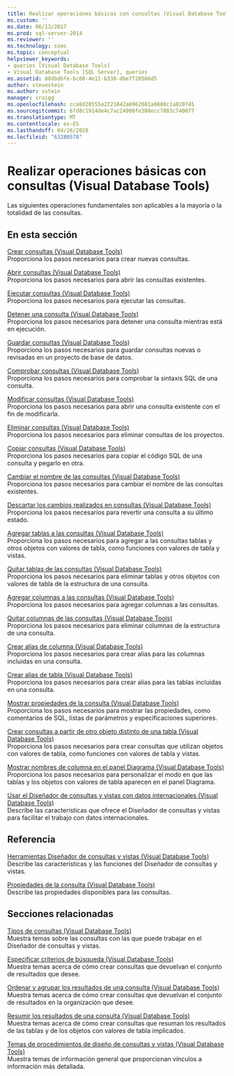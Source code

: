 ```yaml
---
title: Realizar operaciones básicas con consultas (Visual Database Tools) | Microsoft Docs
ms.custom: ''
ms.date: 06/13/2017
ms.prod: sql-server-2014
ms.reviewer: ''
ms.technology: ssms
ms.topic: conceptual
helpviewer_keywords:
- queries [Visual Database Tools]
- Visual Database Tools [SQL Server], queries
ms.assetid: 88dbdbfe-bc60-4e11-b338-dbe7f26566d5
author: stevestein
ms.author: sstein
manager: craigg
ms.openlocfilehash: cca8d20555a2221842a6962081a0880c1a820745
ms.sourcegitcommit: 6fd8c1914de4c7ac24900fe388ecc7883c740077
ms.translationtype: MT
ms.contentlocale: es-ES
ms.lasthandoff: 04/26/2020
ms.locfileid: "63280578"
---
```

# <a name="perform-basic-operations-with-queries-visual-database-tools"></a>Realizar operaciones básicas con consultas (Visual Database Tools)
  Las siguientes operaciones fundamentales son aplicables a la mayoría o la totalidad de las consultas.  
  
## <a name="in-this-section"></a>En esta sección  
 [Crear consultas &#40;Visual Database Tools&#41;](visual-database-tools.md)  
 Proporciona los pasos necesarios para crear nuevas consultas.  
  
 [Abrir consultas &#40;Visual Database Tools&#41;](open-queries-visual-database-tools.md)  
 Proporciona los pasos necesarios para abrir las consultas existentes.  
  
 [Ejecutar consultas &#40;Visual Database Tools&#41;](run-queries-visual-database-tools.md)  
 Proporciona los pasos necesarios para ejecutar las consultas.  
  
 [Detener una consulta &#40;Visual Database Tools&#41;](stop-a-query-visual-database-tools.md)  
 Proporciona los pasos necesarios para detener una consulta mientras está en ejecución.  
  
 [Guardar consultas &#40;Visual Database Tools&#41;](save-queries-visual-database-tools.md)  
 Proporciona los pasos necesarios para guardar consultas nuevas o revisadas en un proyecto de base de datos.  
  
 [Comprobar consultas &#40;Visual Database Tools&#41;](verify-queries-visual-database-tools.md)  
 Proporciona los pasos necesarios para comprobar la sintaxis SQL de una consulta.  
  
 [Modificar consultas &#40;Visual Database Tools&#41;](modify-queries-visual-database-tools.md)  
 Proporciona los pasos necesarios para abrir una consulta existente con el fin de modificarla.  
  
 [Eliminar consultas &#40;Visual Database Tools&#41;](delete-queries-visual-database-tools.md)  
 Proporciona los pasos necesarios para eliminar consultas de los proyectos.  
  
 [Copiar consultas &#40;Visual Database Tools&#41;](copy-queries-visual-database-tools.md)  
 Proporciona los pasos necesarios para copiar el código SQL de una consulta y pegarlo en otra.  
  
 [Cambiar el nombre de las consultas &#40;Visual Database Tools&#41;](rename-queries-visual-database-tools.md)  
 Proporciona los pasos necesarios para cambiar el nombre de las consultas existentes.  
  
 [Descartar los cambios realizados en consultas &#40;Visual Database Tools&#41;](discard-changes-made-to-queries-visual-database-tools.md)  
 Proporciona los pasos necesarios para revertir una consulta a su último estado.  
  
 [Agregar tablas a las consultas &#40;Visual Database Tools&#41;](add-tables-to-queries-visual-database-tools.md)  
 Proporciona los pasos necesarios para agregar a las consultas tablas y otros objetos con valores de tabla, como funciones con valores de tabla y vistas.  
  
 [Quitar tablas de las consultas &#40;Visual Database Tools&#41;](remove-tables-from-queries-visual-database-tools.md)  
 Proporciona los pasos necesarios para eliminar tablas y otros objetos con valores de tabla de la estructura de una consulta.  
  
 [Agregar columnas a las consultas &#40;Visual Database Tools&#41;](add-columns-to-queries-visual-database-tools.md)  
 Proporciona los pasos necesarios para agregar columnas a las consultas.  
  
 [Quitar columnas de las consultas &#40;Visual Database Tools&#41;](remove-columns-from-queries-visual-database-tools.md)  
 Proporciona los pasos necesarios para eliminar columnas de la estructura de una consulta.  
  
 [Crear alias de columna &#40;Visual Database Tools&#41;](create-column-aliases-visual-database-tools.md)  
 Proporciona los pasos necesarios para crear alias para las columnas incluidas en una consulta.  
  
 [Crear alias de tabla &#40;Visual Database Tools&#41;](create-table-aliases-visual-database-tools.md)  
 Proporciona los pasos necesarios para crear alias para las tablas incluidas en una consulta.  
  
 [Mostrar propiedades de la consulta &#40;Visual Database Tools&#41;](query-properties-visual-database-tools.md)  
 Proporciona los pasos necesarios para mostrar las propiedades, como comentarios de SQL, listas de parámetros y especificaciones superiores.  
  
 [Crear consultas a partir de otro objeto distinto de una tabla &#40;Visual Database Tools&#41;](create-queries-using-something-besides-a-table-visual-database-tools.md)  
 Proporciona los pasos necesarios para crear consultas que utilizan objetos con valores de tabla, como funciones con valores de tabla y vistas.  
  
 [Mostrar nombres de columna en el panel Diagrama &#40;Visual Database Tools&#41;](diagram-pane-visual-database-tools.md)  
 Proporciona los pasos necesarios para personalizar el modo en que las tablas y los objetos con valores de tabla aparecen en el panel Diagrama.  
  
 [Usar el Diseñador de consultas y vistas con datos internacionales &#40;Visual Database Tools&#41;](use-the-query-and-view-designer-with-international-data-visual-database-tools.md)  
 Describe las características que ofrece el Diseñador de consultas y vistas para facilitar el trabajo con datos internacionales.  
  
## <a name="reference"></a>Referencia  
 [Herramientas Diseñador de consultas y vistas &#40;Visual Database Tools&#41;](query-and-view-designer-tools-visual-database-tools.md)  
 Describe las características y las funciones del Diseñador de consultas y vistas.  
  
 [Propiedades de la consulta &#40;Visual Database Tools&#41;](query-properties-visual-database-tools.md)  
 Describe las propiedades disponibles para las consultas.  
  
## <a name="related-sections"></a>Secciones relacionadas  
 [Tipos de consultas (Visual Database Tools)](types-of-queries-visual-database-tools.md)  
 Muestra temas sobre las consultas con las que puede trabajar en el Diseñador de consultas y vistas.  
  
 [Especificar criterios de búsqueda (Visual Database Tools)](specify-search-criteria-visual-database-tools.md)  
 Muestra temas acerca de cómo crear consultas que devuelvan el conjunto de resultados que desee.  
  
 [Ordenar y agrupar los resultados de una consulta &#40;Visual Database Tools&#41;](sort-and-group-query-results-visual-database-tools.md)  
 Muestra temas acerca de cómo crear consultas que devuelvan el conjunto de resultados en la organización que desee.  
  
 [Resumir los resultados de una consulta &#40;Visual Database Tools&#41;](summarize-query-results-visual-database-tools.md)  
 Muestra temas acerca de cómo crear consultas que resuman los resultados de las tablas y de los objetos con valores de tabla implicados.  
  
 [Temas de procedimientos de diseño de consultas y vistas &#40;Visual Database Tools&#41;](design-queries-and-views-how-to-topics-visual-database-tools.md)  
 Muestra temas de información general que proporcionan vínculos a información más detallada.  
  
  

